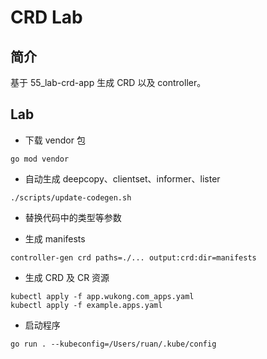 # CRD Lab
## 简介

基于 55_lab-crd-app 生成 CRD 以及 controller。


## Lab

- 下载 vendor 包
```shell
go mod vendor 
```

- 自动生成 deepcopy、clientset、informer、lister
```shell
./scripts/update-codegen.sh 
```

- 替换代码中的类型等参数

- 生成 manifests
```shell
controller-gen crd paths=./... output:crd:dir=manifests 
```

- 生成 CRD 及 CR 资源
```shell
kubectl apply -f app.wukong.com_apps.yaml
kubectl apply -f example.apps.yaml 
```

- 启动程序
```shell
go run . --kubeconfig=/Users/ruan/.kube/config 
```